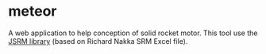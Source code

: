 # meteor
A web application to help conception of solid rocket motor. This tool use the [JSRM library](https://github.com/jbgust/jsrm) (based on Richard Nakka SRM Excel file).
